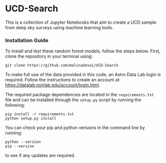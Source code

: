 # UCD-Search
This is a collection of Jupyter Notebooks that aim to create a UCD sample from deep sky surveys using machine learning tools. 

### Installation Guide
To install and test these random forest models, follow the steps below.
First, clone the repository in your terminal using:

```
git clone https://github.com/malinadesai/UCD-Search
```

To make full use of the data provided in this code, an Astro Data Lab login is required. Follow the instructions to create an account at: https://datalab.noirlab.edu/account/login.html. 

The required package dependencies are located in the `requirements.txt` file and can be installed through the `setup.py` script by running the following:

```
pip install -r requirements.txt
python setup.py install
```

You can check your pip and python versions in the command line by running:

```
python --version
pip --version
```
to see if any updates are required. 









